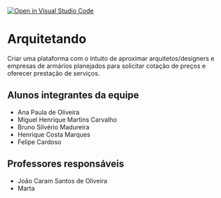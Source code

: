 [![Open in Visual Studio Code](https://classroom.github.com/assets/open-in-vscode-c66648af7eb3fe8bc4f294546bfd86ef473780cde1dea487d3c4ff354943c9ae.svg)](https://classroom.github.com/online_ide?assignment_repo_id=7718806&assignment_repo_type=AssignmentRepo)
# Arquitetando
Criar uma plataforma com o intuito de aproximar arquitetos/designers e empresas de armários planejados
para solicitar cotação de preços e oferecer prestação de serviços.

## Alunos integrantes da equipe

* Ana Paula de Oliveira
* Miguel Henrique Martins Carvalho
* Bruno Silvério Madureira
* Henrique Costa Marques
* Felipe Cardoso

## Professores responsáveis

* João Caram Santos de Oliveira
* Marta

